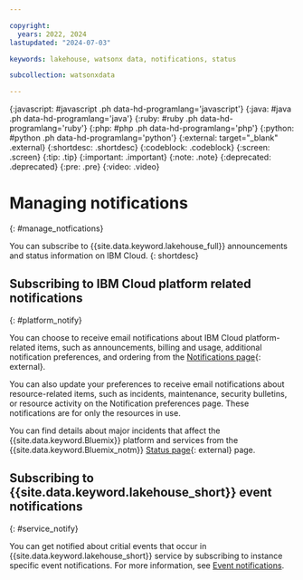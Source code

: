 ```yaml
---

copyright:
  years: 2022, 2024
lastupdated: "2024-07-03"

keywords: lakehouse, watsonx data, notifications, status

subcollection: watsonxdata

---
```


{:javascript: #javascript .ph data-hd-programlang='javascript'}
{:java: #java .ph data-hd-programlang='java'}
{:ruby: #ruby .ph data-hd-programlang='ruby'}
{:php: #php .ph data-hd-programlang='php'}
{:python: #python .ph data-hd-programlang='python'}
{:external: target="_blank" .external}
{:shortdesc: .shortdesc}
{:codeblock: .codeblock}
{:screen: .screen}
{:tip: .tip}
{:important: .important}
{:note: .note}
{:deprecated: .deprecated}
{:pre: .pre}
{:video: .video}


# Managing notifications
{: #manage_notfications}

You can subscribe to {{site.data.keyword.lakehouse_full}} announcements and status information on IBM Cloud.
{: shortdesc}

## Subscribing to IBM Cloud platform related notifications
{: #platform_notify}

You can choose to receive email notifications about IBM Cloud platform-related items, such as announcements, billing and usage, additional notification preferences, and ordering from the [Notifications page](/notifications){: external}.

You can also update your preferences to receive email notifications about resource-related items, such as incidents, maintenance, security bulletins, or resource activity on the Notification preferences page. These notifications are for only the resources in use.

You can find details about major incidents that affect the {{site.data.keyword.Bluemix}} platform and services from the  {{site.data.keyword.Bluemix_notm}} [Status page](/status){: external} page.

## Subscribing to {{site.data.keyword.lakehouse_short}} event notifications
{: #service_notify}

You can get notified about critial events that occur in {{site.data.keyword.lakehouse_short}} service by subscribing to instance specific event notifications. For more information, see [Event notifications](watsonxdata?topic=watsonxdata-event-notifications-events).
